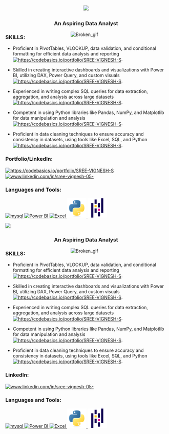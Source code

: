 <h1 align="center"><h1 align="center">
    <img src="https://readme-typing-svg.herokuapp.com/?font=Righteous&size=35&center=true&vCenter=true&width=500&height=70&duration=4000&lines=Hi+There!+👋;+I'm+Rohan+Todkar!;" />
</h1>
</h1>
<h3 align="center">An Aspiring Data Analyst</h3>
<img align="right" alt="Broken_gif" width="300" src="https://uk.pinterest.com/pin/537898749266184315/">

<h3 align="left">SKILLS:</h3>
<p align="left">
    
- Proficient in PivotTables, VLOOKUP, data validation, and conditional formatting for efficient data analysis and reporting <a href="" target="blank"><img align="center" src="https://img.icons8.com/?size=100&id=Cq225MC8MgBu&format=png&color=000000" alt="https://codebasics.io/portfolio/SREE-VIGNESH-S" height="25" width="25" /></a>.
    
- Skilled in creating interactive dashboards and visualizations with Power BI, utilizing DAX, Power Query, and custom visuals <a href="" target="blank"><img align="center" src="https://img.icons8.com/?size=100&id=UD9nG7mgbuXZ&format=png&color=000000" alt="https://codebasics.io/portfolio/SREE-VIGNESH-S" height="30" width="30" /></a>.

- Experienced in writing complex SQL queries for data extraction, aggregation, and analysis across large datasets <a href="" target="blank"><img align="center" src="https://img.icons8.com/?size=100&id=RXrON5kyN96A&format=png&color=000000" alt="https://codebasics.io/portfolio/SREE-VIGNESH-S" height="30" width="30" /></a>.

- Competent in using Python libraries like Pandas, NumPy, and Matplotlib for data manipulation and analysis <a href="" target="blank"><img align="center" src="https://img.icons8.com/?size=100&id=51769&format=png&color=000000" alt="https://codebasics.io/portfolio/SREE-VIGNESH-S" height="30" width="30" /></a>.

- Proficient in data cleaning techniques to ensure accuracy and consistency in datasets, using tools like Excel, SQL, and Python <a href="" target="blank"><img align="center" src="https://img.icons8.com/?size=100&id=DXyicYvZaepL&format=png&color=000000" alt="https://codebasics.io/portfolio/SREE-VIGNESH-S" height="30" width="30" /></a>.



<h3 align="left">Portfolio/LinkedIn:</h3>
<p align="left">
<a href="https://codebasics.io/portfolio/SREE-VIGNESH-S" target="blank"><img align="center" src="https://img.icons8.com/?size=100&id=B2kE1iYkRIiw&format=png&color=000000" alt="https://codebasics.io/portfolio/SREE-VIGNESH-S" height="75" width="75" /></a> 
<a href="https://www.linkedin.com/in/sree-vignesh-05-/" target="blank"><img align="center" src="https://raw.githubusercontent.com/rahuldkjain/github-profile-readme-generator/master/src/images/icons/Social/linked-in-alt.svg" alt="www.linkedin.com/in/sree-vignesh-05-" height="50" width="50" /></a>
</p> 


<h3 align="left">Languages and Tools:</h3>
<p align="left"> <a href="https://www.mysql.com/" target="_blank" rel="noreferrer"> <img src="https://skillicons.dev/icons?i=mysql" alt="mysql" width="55" height="55"/> </a> <a href="https://github.com/sreevignesh05/Business-Insights-360" target="_blank" rel="noreferrer"> <img src="https://img.icons8.com/?size=100&id=3sGOUDo9nJ4k&format=png&color=000000" alt="Power BI" width="60" height="60"/> </a> <a href="https://github.com/sreevignesh05/Sales-analytics" target="_blank" rel="noreferrer"> <img src="https://img.icons8.com/?size=100&id=UECmBSgBOvPT&format=png&color=000000" alt="Excel" width="60" height="60"/> </a> <a href="https://www.python.org" target="_blank" rel="noreferrer"> <img src="https://raw.githubusercontent.com/devicons/devicon/master/icons/python/python-original.svg" alt="python" width="60" height="60"/> </a>  <a href="https://pandas.pydata.org/" target="_blank" rel="noreferrer"> <img src="https://raw.githubusercontent.com/devicons/devicon/2ae2a900d2f041da66e950e4d48052658d850630/icons/pandas/pandas-original.svg" alt="pandas" width="60" height="60"/> </a>   </p> 
    <img src="https://readme-typing-svg.herokuapp.com/?font=Righteous&size=35&center=true&vCenter=true&width=500&height=70&duration=4000&lines=Hi+There!+👋;+I'm+Rohan Todkar!;" />
</h1>
</h1>
<h3 align="center">An Aspiring Data Analyst</h3>
<img align="right" alt="Broken_gif" width="300" src="https://cdn.dribbble.com/users/43762/screenshots/1193020/line-graph-dribbbble.gif](https://pin.it/5rsH92ql3)">

<h3 align="left">SKILLS:</h3>
<p align="left">
    
- Proficient in PivotTables, VLOOKUP, data validation, and conditional formatting for efficient data analysis and reporting <a href="" target="blank"><img align="center" src="https://img.icons8.com/?size=100&id=Cq225MC8MgBu&format=png&color=000000" alt="https://codebasics.io/portfolio/SREE-VIGNESH-S" height="25" width="25" /></a>.
    
- Skilled in creating interactive dashboards and visualizations with Power BI, utilizing DAX, Power Query, and custom visuals <a href="" target="blank"><img align="center" src="https://img.icons8.com/?size=100&id=UD9nG7mgbuXZ&format=png&color=000000" alt="https://codebasics.io/portfolio/SREE-VIGNESH-S" height="30" width="30" /></a>.

- Experienced in writing complex SQL queries for data extraction, aggregation, and analysis across large datasets <a href="" target="blank"><img align="center" src="https://img.icons8.com/?size=100&id=RXrON5kyN96A&format=png&color=000000" alt="https://codebasics.io/portfolio/SREE-VIGNESH-S" height="30" width="30" /></a>.

- Competent in using Python libraries like Pandas, NumPy, and Matplotlib for data manipulation and analysis <a href="" target="blank"><img align="center" src="https://img.icons8.com/?size=100&id=51769&format=png&color=000000" alt="https://codebasics.io/portfolio/SREE-VIGNESH-S" height="30" width="30" /></a>.

- Proficient in data cleaning techniques to ensure accuracy and consistency in datasets, using tools like Excel, SQL, and Python <a href="" target="blank"><img align="center" src="https://img.icons8.com/?size=100&id=DXyicYvZaepL&format=png&color=000000" alt="https://codebasics.io/portfolio/SREE-VIGNESH-S" height="30" width="30" /></a>.




<h3 align="left">LinkedIn:</h3>
<p align="left">
<a href="https://www.linkedin.com/in/rohantodkar0705/" target="blank"><img align="center" src="https://raw.githubusercontent.com/rahuldkjain/github-profile-readme-generator/master/src/images/icons/Social/linked-in-alt.svg" alt="www.linkedin.com/in/sree-vignesh-05-" height="50" width="50" /></a>
</p> 


<h3 align="left">Languages and Tools:</h3>
<p align="left"> <a href="https://www.mysql.com/" target="_blank" rel="noreferrer"> <img src="https://skillicons.dev/icons?i=mysql" alt="mysql" width="55" height="55"/> </a> <a href="https://github.com/sreevignesh05/Business-Insights-360" target="_blank" rel="noreferrer"> <img src="https://img.icons8.com/?size=100&id=3sGOUDo9nJ4k&format=png&color=000000" alt="Power BI" width="60" height="60"/> </a> <a href="https://github.com/sreevignesh05/Sales-analytics" target="_blank" rel="noreferrer"> <img src="https://img.icons8.com/?size=100&id=UECmBSgBOvPT&format=png&color=000000" alt="Excel" width="60" height="60"/> </a> <a href="https://www.python.org" target="_blank" rel="noreferrer"> <img src="https://raw.githubusercontent.com/devicons/devicon/master/icons/python/python-original.svg" alt="python" width="60" height="60"/> </a>  <a href="https://pandas.pydata.org/" target="_blank" rel="noreferrer"> <img src="https://raw.githubusercontent.com/devicons/devicon/2ae2a900d2f041da66e950e4d48052658d850630/icons/pandas/pandas-original.svg" alt="pandas" width="60" height="60"/> </a>   </p> 
